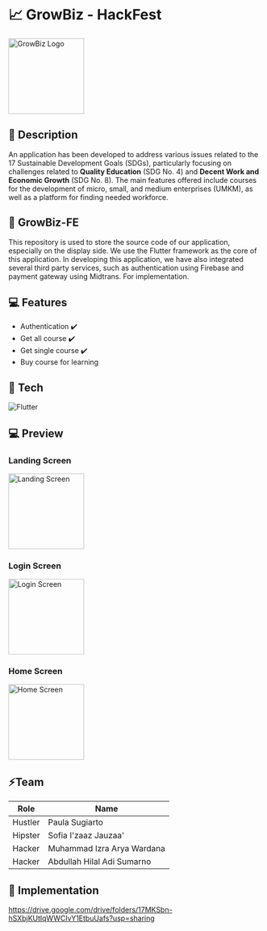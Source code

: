 # 📈 GrowBiz - HackFest
<img width="150" alt="GrowBiz Logo" src="https://kpkmxnicmhvpqmxywspm.supabase.co/storage/v1/object/public/picture/Untitled%20(1).png">

## 📖 Description
An application has been developed to address various issues related to the 17 Sustainable Development Goals (SDGs), particularly focusing on challenges related to **Quality Education** (SDG No. 4) and **Decent Work and Economic Growth** (SDG No. 8). The main features offered include courses for the development of micro, small, and medium enterprises (UMKM), as well as a platform for finding needed workforce.

## 📖 GrowBiz-FE
This repository is used to store the source code of our application, especially on the display side. We use the Flutter framework as the core of this application. In developing this application, we have also integrated several third party services, such as authentication using Firebase and payment gateway using Midtrans. For implementation.

## 💻 Features
- Authentication ✔️
- Get all course ✔️
- Get single course ✔️
- Buy course for learning 

## 🔧 Tech
![Flutter](https://img.shields.io/badge/Flutter-%2302569B.svg?style=for-the-badge&logo=Flutter&logoColor=white)

## 💻 Preview
### Landing Screen
<img width="150" alt="Landing Screen" src="https://kpkmxnicmhvpqmxywspm.supabase.co/storage/v1/object/public/picture/landing.jpeg?t=2024-01-12T16%3A51%3A31.089Z">

### Login Screen
<img width="150" alt="Login Screen" src="https://kpkmxnicmhvpqmxywspm.supabase.co/storage/v1/object/public/picture/login.jpeg?t=2024-01-12T16%3A50%3A36.056Z">

### Home Screen
<img width="150" alt="Home Screen" src="https://kpkmxnicmhvpqmxywspm.supabase.co/storage/v1/object/public/picture/home.jpeg">


## ⚡Team
| Role | Name  |
| ------- | --- |
|Hustler|Paula Sugiarto|
|Hipster|Sofia I'zaaz Jauzaa'|
|Hacker|Muhammad Izra Arya Wardana|
|Hacker|Abdullah Hilal Adi Sumarno|

## 💾 Implementation
https://drive.google.com/drive/folders/17MKSbn-hSXbjKUtlqWWCIvY1EtbuUafs?usp=sharing
